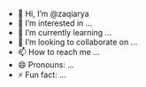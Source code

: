 - 👋 Hi, I’m @zaqiarya
- 👀 I’m interested in ...
- 🌱 I’m currently learning ...
- 💞️ I’m looking to collaborate on ...
- 📫 How to reach me ...
- 😄 Pronouns: ...
- ⚡ Fun fact: ...

<!---
zaqiarya/zaqiarya is a ✨ special ✨ repository because its `README.md` (this file) appears on your GitHub profile.
You can click the Preview link to take a look at your changes.
--->
